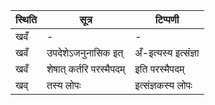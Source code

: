 | स्थिति | सूत्र | टिप्पणी |
| ----- | ------- | ------ |
| खवँ | - | - |
| खवँ | उपदेशेऽजनुनासिक इत् | अँ-इत्यस्य इत्संज्ञा |
| खवँ | शेषात् कर्तरि परस्मैपदम् | इति परस्मैपदम् |
| खव् | तस्य लोपः | इत्संज्ञकस्य लोपः |
